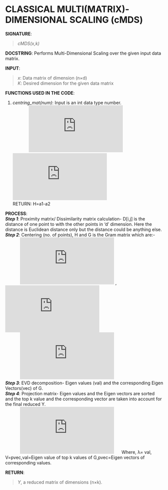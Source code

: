 # CLASSICAL MULTI(MATRIX)-DIMENSIONAL SCALING (cMDS)

**SIGNATURE**: 
>*cMDS(x,k)*

**DOCSTRING**:
Performs Multi-Dimensional Scaling over the given input data matrix.

**INPUT**:  
>_x_: Data matrix of dimension (n×d)  
_K_: Desired dimension for the given data matrix  

**FUNCTIONS USED IN THE CODE**:  
1) _centring_mat(num)_: Input is an int data type number.  
&nbsp;&nbsp;&nbsp;&nbsp;&nbsp;&nbsp;&nbsp;&nbsp;&nbsp;&nbsp;&nbsp;&nbsp;&nbsp;![](http://latex.codecogs.com/gif.latex?a2%3D%5Cbegin%7Bbmatrix%7D%201%26%200%26%200%26%20%5Ccdots%26%200%26%20%5C%5C%200%26%201%26%200%26%20%5Ccdots%26%200%26%20%5C%5C%200%26%200%26%201%26%20%5Ccdots%26%200%26%20%5C%5C%20%5Cvdots%26%20%5Cvdots%26%20%5Cvdots%26%20%5Cddots%26%20%5Cvdots%26%20%5C%5C%200%26%200%26%200%26%20%5Ccdots%26%201%26%20%5Cend%7Bbmatrix%7D_%7B%28n%5Ctimes%20n%29%7D)&nbsp;&nbsp;&nbsp;&nbsp;&nbsp;&nbsp;&nbsp;![](http://latex.codecogs.com/gif.latex?a2%3D%5Cfrac%7B1%7D%7Bn%7D%5Cbegin%7Bbmatrix%7D%201%26%201%26%201%26%20%5Ccdots%26%201%26%20%5C%5C%201%26%201%26%201%26%20%5Ccdots%26%201%26%20%5C%5C%201%26%201%26%201%26%20%5Ccdots%26%201%26%20%5C%5C%20%5Cvdots%26%20%5Cvdots%26%20%5Cvdots%26%20%5Cddots%26%20%5Cvdots%26%20%5C%5C%201%26%201%26%201%26%20%5Ccdots%26%201%26%20%5C%5C%20%5Cend%7Bbmatrix%7D_%7B%28n%5Ctimes%20n%29%7D)  
RETURN:	 H=a1-a2  

**PROCESS**:  
**_Step 1_**: Proximity matrix/ Dissimilarity matrix calculation- D[i,j] is the distance of one point to with the other points in ‘d’ dimension. Here the distance is Euclidean distance only but the distance could be anything else.  
**_Step 2_**: Centering (no. of points), H and G is the Gram matrix which are:-  
&nbsp;&nbsp;&nbsp;&nbsp;&nbsp;&nbsp;&nbsp;&nbsp;&nbsp;&nbsp;&nbsp;&nbsp;![](http://latex.codecogs.com/gif.latex?H%3DI-%5Cfrac%7B1%7D%7Bn%7D%5B%5Ctextbf%7B1%7D%5D_%7B%28n%5Ctimes%20n%29%7D)   ,&nbsp;&nbsp;&nbsp;&nbsp;&nbsp;&nbsp;&nbsp;&nbsp;&nbsp;&nbsp;![](http://latex.codecogs.com/gif.latex?tmp%3D-%5Cfrac%7B1%7D%7B2%7DD%5E%7B2%7D%28%5Ctextup%7BGower%20Transformation%7D%29)  
&nbsp;&nbsp;&nbsp;&nbsp;&nbsp;&nbsp;&nbsp;&nbsp;&nbsp;&nbsp;&nbsp;&nbsp;![](http://latex.codecogs.com/gif.latex?G%3D%28H%5Ccdot%20tmp%29%5Ccdot%20H)  
**_Step 3_**: EVD decomposition- Eigen values (val) and the corresponding Eigen Vectors(vec) of G.  
**_Step 4_**: Projection matrix- Eigen values and the Eigen vectors are sorted and the top k value and the corresponding vector are taken into account for the final reduced Y.  
&nbsp;&nbsp;&nbsp;&nbsp;&nbsp;&nbsp;&nbsp;&nbsp;&nbsp;&nbsp;&nbsp;&nbsp;![](http://latex.codecogs.com/gif.latex?Y%3D%5Clambda%20%5E%7B1/2%7DV) &nbsp;&nbsp;&nbsp;&nbsp;&nbsp;Where, λ= val, V=pvec,val=Eigen value of top k values of G,pvec=Eigen vectors of corresponding values.  

**RETURN**:  
>*Y*, a reduced matrix of dimensions (n×k).
